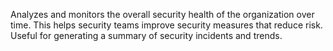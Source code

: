 Analyzes and monitors the overall security health of the organization over time. This helps security teams improve security measures that reduce risk. Useful for generating a summary of security incidents and trends.